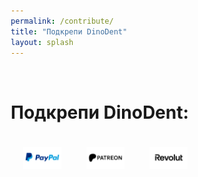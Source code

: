 ```yaml
---
permalink: /contribute/
title: "Подкрепи DinoDent"
layout: splash
---
```

<br>

<style>
* {
  box-sizing: border-box;
}

.column {
  float: left;
  width: 25%;
  padding: 20px;
  text-align: center;
}

/* Clearfix (clear floats) */
.row::after {
  float: center;
  content: "";
  clear: both;
  display: table;
}
</style>

# Подкрепи DinoDent:

<div class="row">

  <div class="column">
     <a href="https://www.paypal.com/donate/?hosted_button_id=J7SDR7Y7BLUKL"><img src="/assets/images/donate_paypal.png"></a>
  </div>
  <div class="column">
    <a href="https://www.patreon.com/user?u=20719035"><img src="/assets/images/donate_patreon.png"></a>
  </div>
  <div class="column">
    <a href="https://revolut.me/thefinalcutbg"><img src="/assets/images/donate_revolut.png"></a>
  </div>


</div>